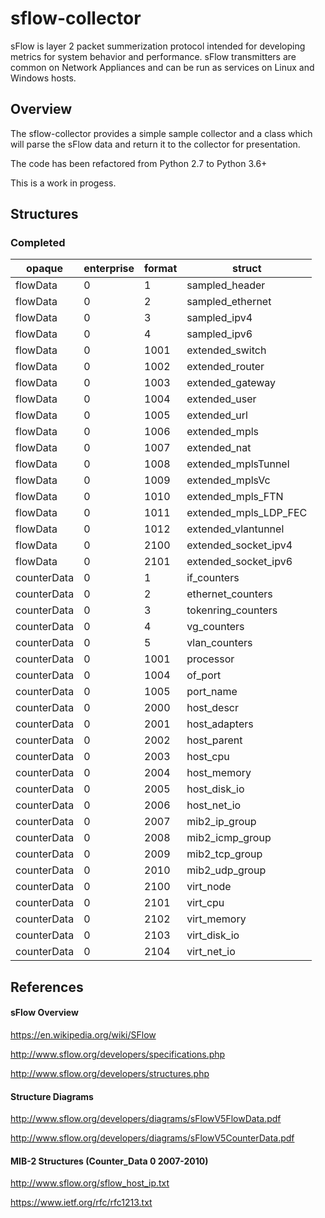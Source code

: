 # sflow-collector

sFlow is layer 2 packet summerization protocol intended for developing metrics for system behavior and performance. sFlow transmitters are common on Network Appliances and can be run as services on Linux and Windows hosts.

## Overview

The sflow-collector provides a simple sample collector and a class which will parse the sFlow data and return it to the collector for presentation. 

The code has been refactored from Python 2.7 to Python 3.6+

This is a work in progess.

## Structures

### Completed

opaque | enterprise | format | struct
--- | --- | --- | ---
flowData | 0 | 1 | sampled_header
flowData | 0 | 2 | sampled_ethernet
flowData | 0 | 3 | sampled_ipv4
flowData | 0 | 4 | sampled_ipv6
flowData | 0 | 1001 | extended_switch
flowData | 0 | 1002 | extended_router
flowData | 0 | 1003 | extended_gateway
flowData | 0 | 1004 | extended_user
flowData | 0 | 1005 | extended_url
flowData | 0 | 1006 | extended_mpls
flowData | 0 | 1007 | extended_nat
flowData | 0 | 1008 | extended_mplsTunnel
flowData | 0 | 1009 | extended_mplsVc
flowData | 0 | 1010 | extended_mpls_FTN
flowData | 0 | 1011 | extended_mpls_LDP_FEC
flowData | 0 | 1012 | extended_vlantunnel
flowData | 0 | 2100 | extended_socket_ipv4
flowData | 0 | 2101 | extended_socket_ipv6
counterData | 0 | 1 | if_counters
counterData | 0 | 2 | ethernet_counters
counterData | 0 | 3 | tokenring_counters
counterData | 0 | 4 | vg_counters
counterData | 0 | 5 | vlan_counters
counterData | 0 | 1001 | processor
counterData | 0 | 1004 | of_port
counterData | 0 | 1005 | port_name
counterData | 0 | 2000 | host_descr
counterData | 0 | 2001 | host_adapters
counterData | 0 | 2002 | host_parent
counterData | 0 | 2003 | host_cpu
counterData | 0 | 2004 | host_memory
counterData | 0 | 2005 | host_disk_io
counterData | 0 | 2006 | host_net_io
counterData | 0 | 2007 | mib2_ip_group
counterData | 0 | 2008 | mib2_icmp_group
counterData | 0 | 2009 | mib2_tcp_group
counterData | 0 | 2010 | mib2_udp_group
counterData | 0 | 2100 | virt_node
counterData | 0 | 2101 | virt_cpu
counterData | 0 | 2102 | virt_memory
counterData | 0 | 2103 | virt_disk_io
counterData | 0 | 2104 | virt_net_io

## References

#### sFlow Overview

https://en.wikipedia.org/wiki/SFlow

http://www.sflow.org/developers/specifications.php

http://www.sflow.org/developers/structures.php

#### Structure Diagrams

http://www.sflow.org/developers/diagrams/sFlowV5FlowData.pdf

http://www.sflow.org/developers/diagrams/sFlowV5CounterData.pdf

#### MIB-2 Structures (Counter_Data 0 2007-2010)

http://www.sflow.org/sflow_host_ip.txt

https://www.ietf.org/rfc/rfc1213.txt


